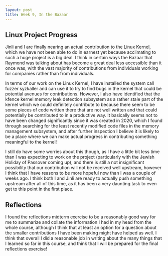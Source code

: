 ```yaml
---
layout: post
title: Week 9, In the Bazaar
---
```


## Linux Project Progress

Jinli and I are finally nearing an actual contribution to the Linux Kernel, which we have not been able to do in earnest yet because acclimating to such a huge project is a big deal. I think in certain ways the Bazaar that Raymond was talking about has become a great deal less accessible than it once was, with the vast majority of contributions from individuals working for companies rather than from individuals.

<!--more-->

In terms of our work on the Linux Kernel, I have installed the system call fuzzer syzkaller and can use it to try to find bugs in the kernel that could be potential avenues for contributions. However, I also have identified that the kfence kernel memory leak detection subsystem as a rather stale part of the kernel which we could definitely contribute to because there seem to be some pieces of code written there that are not well written and that could potentially be contributed to in a productive way. It basically seems not to have been changed significantly since it was created in 2020, which I found through searching for the least recently modified code files in the memory management subsystem, and after further inspection I believe it is likely to be a place where we can make actual progress in contributing something meaningful to the kernel!

I still do have some worries about this though, as I have a little bit less time than I was expecting to work on the project (particularly with the Jewish Holiday of Passover coming up), and there is still a not insignificant possibility that our contribution will not be received well upstream, however I think that I have reasons to be more hopeful now than I was a couple of weeks ago. I think both I and Jinli are ready to actually push something upstream after all of this time, as it has been a very daunting task to even get to this point in the first place.

## Reflections

I found the reflections midterm exercise to be a reasonably good way for me to summarize and collate the information I had in my head from the whole course, although I think that at least an option for a question about the smaller contributions I have been making might have helped as well. I think that overall I did a reasonable job in writing about the many things that I learned so far in this course, and think that I will be prepared for the final reflections exercise!

